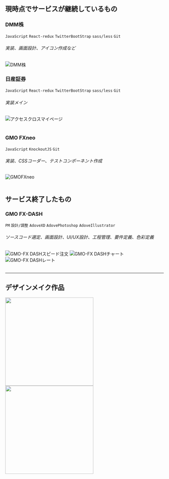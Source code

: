 ## 現時点でサービスが継続しているもの

### DMM株

`JavaScript` `React-redux` `TwitterBootStrap` `sass/less` `Git`

###### 実装、画面設計、アイコン作成など
![DMM株](https://user-images.githubusercontent.com/1941442/71476194-336f7700-2827-11ea-8d03-59e248a42ee1.jpg)
<br>

### 日産証券

`JavaScript` `React-redux` `TwitterBootStrap` `sass/less` `Git`

###### 実装メイン
![アクセスクロスマイページ](https://user-images.githubusercontent.com/1941442/71476339-e5a73e80-2827-11ea-8135-e04c4b114e1d.jpg)
<br>
<br>

### GMO FXneo

`JavaScript` `KnockoutJS` `Git`

###### 実装、CSSコーダー、テストコンポーネント作成

![GMOFXneo](https://user-images.githubusercontent.com/1941442/71476340-e5a73e80-2827-11ea-9fc2-3b5ad8b6b09e.jpg)
<br>
<br>

## サービス終了したもの

### GMO FX-DASH

`PM` `設計/調整` `AdoveXD` `AdovePhotoshop` `AdoveIllustrator`

###### ソースコード選定、画面設計、UI/UX設計、工程管理、要件定義、色彩定義

![GMO-FX DASHスピード注文](https://user-images.githubusercontent.com/1941442/71476292-a547c080-2827-11ea-8e7e-e9341340ada2.jpg)
![GMO-FX DASHチャート](https://user-images.githubusercontent.com/1941442/71476293-a547c080-2827-11ea-9ae2-f9133864f6f4.jpg)
![GMO-FX DASHレート](https://user-images.githubusercontent.com/1941442/71476294-a547c080-2827-11ea-8d7c-c91485871dba.jpg)
<br>
<br>
***

## デザインメイク作品

<img src="https://user-images.githubusercontent.com/1941442/71611394-c4ee3880-2bdb-11ea-9ab9-41ea432b2770.jpg" width="280px"> <img src="https://user-images.githubusercontent.com/1941442/71611395-c586cf00-2bdb-11ea-8981-c7151406ef68.jpg" width="280px">
